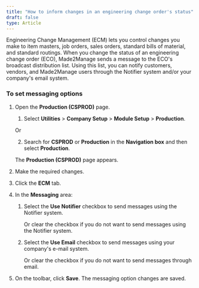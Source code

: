 ```yaml
---
title: "How to inform changes in an engineering change order's status"
draft: false
type: Article
---
```


Engineering Change Management (ECM) lets you control changes you make to item masters, job orders, sales orders, standard bills of material, and standard routings. When you change the status of an engineering change order (ECO), Made2Manage sends a message to the ECO's broadcast distribution list. Using this list, you can notify customers, vendors, and Made2Manage users through the Notifier system and/or your company's email system.

### To set messaging options

1. Open the **Production (CSPROD)** page.

    1. Select **Utilities** > **Company Setup** > **Module Setup** > **Production**.

    Or

    2. Search for **CSPROD** or **Production** in the **Navigation box** and then select **Production**.

    The **Production (CSPROD)** page appears.

2. Make the required changes.

3. Click the **ECM** tab.

4. In the **Messaging** area:

    1. Select the **Use Notifier** checkbox to send messages using the Notifier system.

        Or clear the checkbox if you do not want to send messages using the Notifier system.

    2. Select the **Use Email** checkbox to send messages using your company's e-mail system.

        Or clear the checkbox if you do not want to send messages through email.

5. On the toolbar, click **Save**. The messaging option changes are saved.



​